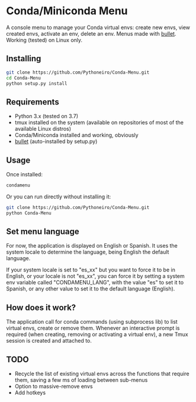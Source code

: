 # Conda/Miniconda Menu

A console menu to manage your Conda virtual envs: create new envs, view created envs, activate an env, delete an env. Menus made with [bullet](https://github.com/Mckinsey666/bullet). Working (tested) on Linux only.

## Installing

```bash
git clone https://github.com/Pythoneiro/Conda-Menu.git
cd Conda-Menu
python setup.py install
```

## Requirements

- Python 3.x (tested on 3.7)
- tmux installed on the system (available on repositories of most of the available Linux distros)
- Conda/Miniconda installed and working, obviously
- [bullet](https://github.com/Mckinsey666/bullet) (auto-installed by setup.py)

## Usage

Once installed:

```bash
condamenu
```

Or you can run directly without installing it:

```bash
git clone https://github.com/Pythoneiro/Conda-Menu.git
python Conda-Menu
```

## Set menu language

For now, the application is displayed on English or Spanish. It uses the system locale to determine the language, being English the default language.

If your system locale is set to "es_xx" but you want to force it to be in English, or your locale is not "es_xx", you can force it by setting a system env variable called "CONDAMENU_LANG", with the value "es" to set it to Spanish, or any other value to set it to the default language (English).

## How does it work?

The application call for conda commands (using subprocess lib) to list virtual envs, create or remove them.
Whenever an interactive prompt is required (when creating, removing or activating a virtual env), a new Tmux session is created and attached to.

## TODO

- Recycle the list of existing virtual envs across the functions that require them, saving a few ms of loading between sub-menus
- Option to massive-remove envs
- Add hotkeys
